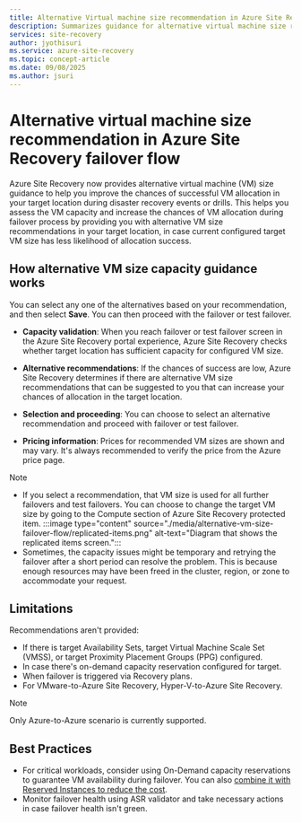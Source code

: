 ```yaml
---
title: Alternative Virtual machine size recommendation in Azure Site Recovery failover flow
description: Summarizes guidance for alternative virtual machine size recommendation in Azure Site Recovery failover flow.
services: site-recovery
author: jyothisuri
ms.service: azure-site-recovery
ms.topic: concept-article
ms.date: 09/08/2025
ms.author: jsuri
---
```


# Alternative virtual machine size recommendation in Azure Site Recovery failover flow 

Azure Site Recovery now provides alternative virtual machine (VM) size guidance to help you improve the chances of successful VM allocation in your target location during disaster recovery events or drills. This helps you assess the VM capacity and increase the chances of VM allocation during failover process by providing you with alternative VM size recommendations in your target location, in case current configured target VM size has less likelihood of allocation success. 

## How alternative VM size capacity guidance works 

You can select any one of the alternatives based on your recommendation, and then select **Save**. You can then proceed with the failover or test failover. 

- **Capacity validation**: When you reach failover or test failover screen in the Azure Site Recovery portal experience, Azure Site Recovery checks whether target location has sufficient capacity for configured VM size. 

- **Alternative recommendations**: If the chances of success are low, Azure Site Recovery determines if there are alternative VM size recommendations that can be suggested to you that can increase your chances of allocation in the target location. 

- **Selection and proceeding**: You can choose to select an alternative recommendation and proceed with failover or test failover. 

- **Pricing information**: Prices for recommended VM sizes are shown and may vary. It's always recommended to verify the price from the Azure price page.  

>[!NOTE]
>- If you select a recommendation, that VM size is used for all further failovers and test failovers. You can choose to change the target VM size by going to the Compute section of Azure Site Recovery protected item. 
> :::image type="content" source="./media/alternative-vm-size-failover-flow/replicated-items.png" alt-text="Diagram that shows the replicated items screen.":::
> - Sometimes, the capacity issues might be temporary and retrying the failover after a short period can resolve the problem. This is because enough resources may have been freed in the cluster, region, or zone to accommodate your request. 

## Limitations 

Recommendations aren't provided: 

- If there is target Availability Sets, target Virtual Machine Scale Set (VMSS), or target Proximity Placement Groups (PPG) configured. 
- In case there's on-demand capacity reservation configured for target. 
- When failover is triggered via Recovery plans.  
- For VMware-to-Azure Site Recovery, Hyper-V-to-Azure Site Recovery. 

>[!NOTE]
>Only Azure-to-Azure scenario is currently supported. 

## Best Practices 

- For critical workloads, consider using On-Demand capacity reservations to guarantee VM availability during failover. You can also [combine it with Reserved Instances to reduce the cost](https://techcommunity.microsoft.com/blog/azuregovernanceandmanagementblog/ensure-failover-capacity-at-optimal-cost-with-azure-site-recovery/4337357).
- Monitor failover health using ASR validator and take necessary actions in case failover health isn't green. 
